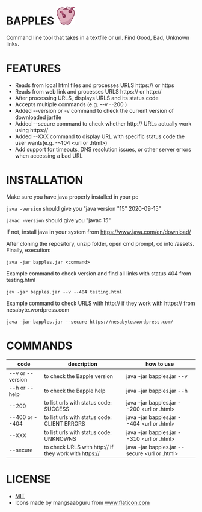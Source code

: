 # BAPPLES <img src="https://github.com/NesaByte/Bapples/blob/master/assets/apple.png" width="48">
Command line tool that takes in a textfile or url. Find Good, Bad, Unknown links.

# FEATURES
- Reads from local html files and processes URLS https:// or https
- Reads from web link and processes URLS https:// or http://
- After processing URLS, displays URLS and its status code
- Accepts multiple commands (e.g. --v --200 <url>)
- Added --version or -v command to check the current version of downloaded jarfile
- Added --secure command to check whether http:// URLs actually work using https://
- Added --XXX command to display URL with specific status code the user wants(e.g. --404 <url or .html>)
- Add support for timeouts, DNS resolution issues, or other server errors when accessing a bad URL


# INSTALLATION
Make sure you have java properly installed in your pc

```java -version``` should give you "java version "15" 2020-09-15"

```javac -version``` should give you "javac 15"

If not, install java in your system from https://www.java.com/en/download/

After cloning the repository, unzip folder, open cmd prompt, cd into /assets. 
Finally, execution:

```java -jar bapples.jar <command>```

Example command to check version and find all links with status 404 from testing.html 

```jav -jar bapples.jar --v --404 testing.html```

Example command to check URLS with http:// if they work with https:// from nesabyte.wordpress.com 

```java -jar bapples.jar --secure https://nesabyte.wordpress.com/```

# COMMANDS
| code| description | how to use|
|-----------------------|----------------------------------------------|--|
|--v or --version | to check the Bapple version                  | java -jar bapples.jar --v|
|--h or --help    | to check the Bapple help                     |java -jar bapples.jar --h |
|--200            | to list urls with status code: SUCCESS       |java -jar bapples.jar --200 <url or .html>|
|--400 or --404    | to list urls with status code: CLIENT ERRORS |java -jar bapples.jar --404 <url or .html>|
|--XXX            | to list urls with status code: UNKNOWNS      |java -jar bapples.jar --310 <url or .html>|
|--secure         | to check URLS with http:// if they work with https://|java -jar bapples.jar --secure <url or .html>|



# LICENSE
- [MIT](https://github.com/NesaByte/Bapples/blob/master/LICENSE)
- Icons made by mangsaabguru from www.flaticon.com
